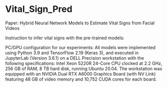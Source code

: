 # Vital_Sign_Pred
Paper: Hybrid Neural Network Models to Estimate Vital Signs from Facial Videos

Instruction to infer vital signs with the pre-trained models:

PC/GPU configuration for our experiments: 
All models were implemented using Python 3.9 and TensorFlow 2.19 (Keras 3), and executed in JupyterLab (Version 3.6.1) on a DELL Precision workstation with the following specifications: Intel Xeon 5220R 24-Core CPU clocked at 2.2 GHz, 256 GB of RAM, 8 TB hard disk, running Ubuntu 20.04. The workstation was equipped with an NVIDIA Dual RTX A6000 Graphics Board (with NV Link) featuring 48 GB of video memory and 10,752 CUDA cores for each board. 
